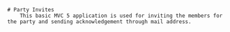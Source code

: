 	# Party Invites
		This basic MVC 5 application is used for inviting the members for the party and sending acknowledgement through mail address.
